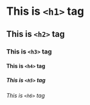 # This is `<h1>` tag
## This is `<h2>` tag
### This is `<h3>` tag
#### This is `<h4>` tag
##### This is `<h5>` tag
###### This is `<h6>` tag
